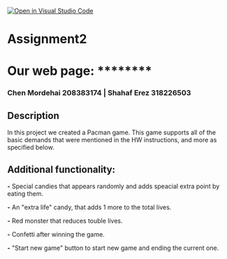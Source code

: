 [![Open in Visual Studio Code](https://classroom.github.com/assets/open-in-vscode-c66648af7eb3fe8bc4f294546bfd86ef473780cde1dea487d3c4ff354943c9ae.svg)](https://classroom.github.com/online_ide?assignment_repo_id=7743949&assignment_repo_type=AssignmentRepo)
# Assignment2
 
  # Our web page: ********
  
  ### Chen Mordehai 208383174  | Shahaf Erez 318226503
  
  ## Description

In this project we created a Pacman game.
This game supports all of the basic demands that were mentioned in the HW instructions, and more as specified below.

## Additional functionality:

**-** Special candies that appears randomly and adds speacial extra point by eating them.

**-** An "extra life" candy, that adds 1 more to the total lives.

**-** Red monster that reduces touble lives.

**-** Confetti after winning the game.

**-** "Start new game" button to start new game and ending the current one.


